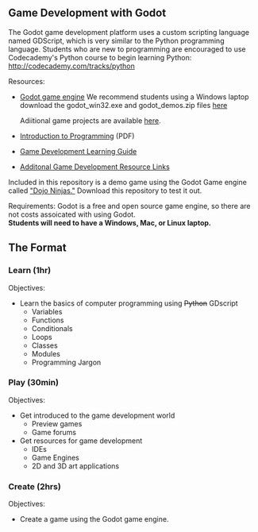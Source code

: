 ## Game Development with Godot

The Godot game development platform uses a custom scripting language named GDScript, which is very similar to the Python programming language.  Students who are new to programming are encouraged to use Codecademy's Python course to begin learning Python: <http://codecademy.com/tracks/python>

Resources:
* [Godot game engine](http://www.godotengine.org/)
    We recommend students using a Windows laptop download the godot_win32.exe and godot_demos.zip files [here](https://godotengine.org/download)

    Adiitional game projects are available [here](https://github.com/TutorialDoctor/TD-Godot-Games).

* [Introduction to Programming](https://dl.dropboxusercontent.com/u/9362458/CoderDojoMcDonough/coderdojo_learn.pdf) (PDF)
* [Game Development Learning Guide](https://github.com/TutorialDoctor/Software_Development)

* [Additonal Game Development Resource Links](https://github.com/CoderDojoMcDonough/Documentation/blob/master/Exploratory_Sessions/Game%20Development%20Resources.md)

Included in this repository is a demo game using the Godot Game engine called ["Dojo Ninjas."](https://github.com/CoderDojoMcDonough/GameDevelopment/tree/master/Dojo%20Ninjas) Download this repository to test it out.

Requirements:
Godot is a free and open source game engine, so there are not costs assoicated with using Godot.  
**Students will need to have a Windows, Mac, or Linux laptop.**

## The Format

### Learn (1hr)
Objectives:

- Learn the basics of computer programming using ~~Python~~ GDscript
	- 	Variables
	-  Functions
	-  Conditionals
	-  Loops
	-  Classes
	-  Modules
	-  Programming Jargon

### Play (30min)
Objectives:

- Get introduced to the game development world
	- Preview games
	- Game forums 	
- Get resources for game development
	- IDEs
	- Game Engines
	- 2D and 3D art applications 		

### Create (2hrs)
Objectives:

- Create a game using the Godot game engine.

